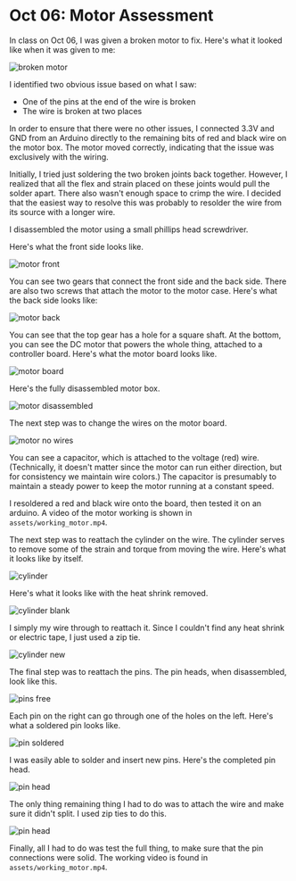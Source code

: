 # Oct 06: Motor Assessment

In class on Oct 06, I was given a broken motor to fix. Here's what it looked like when it was given to me:

![broken motor](./assets/1.jpg)

I identified two obvious issue based on what I saw:

- One of the pins at the end of the wire is broken
- The wire is broken at two places

In order to ensure that there were no other issues, I connected 3.3V and GND from an Arduino directly to the remaining bits of red and black wire on the motor box. The motor moved correctly, indicating that the issue was exclusively with the wiring.

Initially, I tried just soldering the two broken joints back together. However, I realized that all the flex and strain placed on these joints would pull the solder apart. There also wasn't enough space to crimp the wire. I decided that the easiest way to resolve this was probably to resolder the wire from its source with a longer wire.

I disassembled the motor using a small phillips head screwdriver. 

Here's what the front side looks like. 

![motor front](./assets/2.jpg)

You can see two gears that connect the front side and the back side. There are also two screws that attach the motor to the motor case. Here's what the back side looks like:

![motor back](./assets/3.jpg)

You can see that the top gear has a hole for a square shaft. At the bottom, you can see the DC motor that powers the whole thing, attached to a controller board. Here's what the motor board looks like.

![motor board](./assets/4.jpg)

Here's the fully disassembled motor box.

![motor disassembled](./assets/5.jpg)

The next step was to change the wires on the motor board.

![motor no wires](./assets/6.jpg)

You can see a capacitor, which is attached to the voltage (red) wire. (Technically, it doesn't matter since the motor can run either direction, but for consistency we maintain wire colors.) The capacitor is presumably to maintain a steady power to keep the motor running at a constant speed.

I resoldered a red and black wire onto the board, then tested it on an arduino. A video of the motor working is shown in `assets/working_motor.mp4`.

The next step was to reattach the cylinder on the wire. The cylinder serves to remove some of the strain and torque from moving the wire. Here's what it looks like by itself.

![cylinder](./assets/7.jpg)

Here's what it looks like with the heat shrink removed.

![cylinder blank](./assets/8.jpg)

I simply my wire through to reattach it. Since I couldn't find any heat shrink or electric tape, I just used a zip tie.

![cylinder new](./assets/9.jpg)

The final step was to reattach the pins. The pin heads, when disassembled, look like this.

![pins free](./assets/10.jpg)

Each pin on the right can go through one of the holes on the left. Here's what a soldered pin looks like.

![pin soldered](./assets/11.jpg)

I was easily able to solder and insert new pins. Here's the completed pin head.

![pin head](./assets/12.jpg)

The only thing remaining thing I had to do was to attach the wire and make sure it didn't split. I used zip ties to do this.

![pin head](./assets/13.jpg)

Finally, all I had to do was test the full thing, to make sure that the pin connections were solid. The working video is found in `assets/working_motor.mp4`.